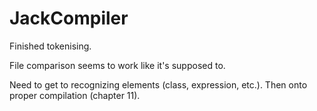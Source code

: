 # JackCompiler

Finished tokenising. 

File comparison seems to work like it's supposed to.

Need to get to recognizing elements (class, expression, etc.). Then onto proper compilation (chapter 11).
